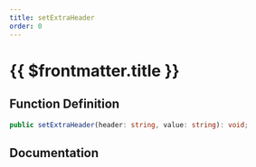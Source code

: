 ```yaml
---
title: setExtraHeader
order: 0
---
```


# {{ $frontmatter.title }}

## Function Definition

```ts
public setExtraHeader(header: string, value: string): void;
```

## Documentation

<!--@include: ./parts/setExtraHeader.md-->
